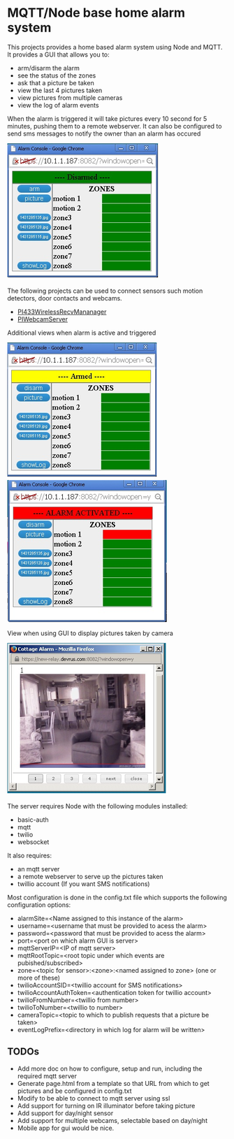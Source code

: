 # MQTT/Node base home alarm system

This projects provides a home based alarm system using Node and
MQTT. It provides a GUI that allows you to:

* arm/disarm the alarm
* see the status of the zones
* ask that a picture be taken
* view the last 4 pictures taken
* view pictures from multiple cameras
* view the log of alarm events

When the alarm is triggered it will take pictures every 10 second for 5 minutes, pushing them to a remote webserver.
It can also be configured to send sms messages to notify the owner than an alarm has occured

![picture of alarm main window](pictures/alarm_main_window.jpg?raw=true)

The following projects can be used to connect sensors such
motion detectors, door contacts and webcams.
* [PI433WirelessRecvMananager](https://github.com/mhdawson/PI433WirelessRecvManager)
* [PIWebcamServer](https://github.com/mhdawson/PIWebcamServer)

Additional views when alarm is active and triggered

![picture of alarm when armed](pictures/alarm_main_window_armed.jpg?raw=true)
![picture of alarm when triggered](pictures/alarm_main_window_triggered.jpg?raw=true)

View when using GUI to display pictures taken by camera

![sample camera picture view](pictures/alarm_camera_picture_view.jpg?raw=true)

The server requires Node with the following modules installed:

* basic-auth
* mqtt
* twilio
* websocket
 
It also requires:

* an mqtt server 
* a remote webserver to serve up the pictures taken
* twillio account (If you want SMS notifications)

Most configuration is done in the config.txt file which supports the following configuration options:

* alarmSite=\<Name assigned to this instance of the alarm\>
* username=\<username that must be provided to acess the alarm\>
* password=\<password that must be provided to acess the alarm\>
* port=\<port on which alarm GUI is server\>
* mqttServerIP=\<IP of mqtt server\>
* mqttRootTopic=\<root topic under which events are pubished/subscribed\>
* zone=\<topic for sensor\>:\<zone\>:\<named assigned to zone\>   (one or more of these)
* twilioAccountSID=\<twillio account for SMS notifications\>
* twilioAccountAuthToken=\<authentication token for twillio account\>
* twilioFromNumber=\<twillio from number\>
* twilioToNumber=\<twillio to number\>
* cameraTopic=\<topic to which to publish requests that a picture be taken\>
* eventLogPrefix=\<directory in which log for alarm will be written\>

## TODOs
- Add more doc on how to configure, setup and run, including the required mqtt server
- Generate page.html from a template so that URL from which to get pictures and be configured in config.txt
- Modify to be able to connect to mqtt server using ssl
- Add support for turning on IR illuminator before taking picture
- Add support for day/night sensor 
- Add support for multiple webcams, selectable based on day/night
- Mobile app for gui would be nice. 

